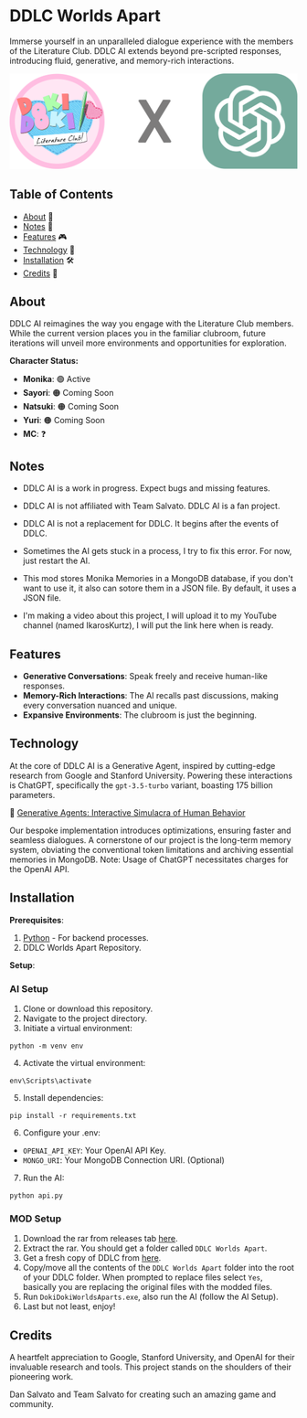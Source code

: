 # DDLC Worlds Apart

Immerse yourself in an unparalleled dialogue experience with the members of the Literature Club. DDLC AI extends beyond pre-scripted responses, introducing fluid, generative, and memory-rich interactions.

![DDLC AI Banner](./static/placeholder.png)

## Table of Contents

- [About](#about) 📖
- [Notes](#notes) 📝 
- [Features](#features) 🎮
- [Technology](#technology) 🧠
- [Installation](#installation) 🛠️
- [Credits](#credits) 🙏

## About

DDLC AI reimagines the way you engage with the Literature Club members. While the current version places you in the familiar clubroom, future iterations will unveil more environments and opportunities for exploration.

**Character Status:**
- **Monika**: 🟢 Active
- **Sayori**: 🟠 Coming Soon
- **Natsuki**: 🟠 Coming Soon
- **Yuri**: 🟠 Coming Soon
- **MC**: ❓

## Notes

- DDLC AI is a work in progress. Expect bugs and missing features.

- DDLC AI is not affiliated with Team Salvato. DDLC AI is a fan project.

- DDLC AI is not a replacement for DDLC. It begins after the events of DDLC.

- Sometimes the AI gets stuck in a process, I try to fix this error. For now, just restart the AI.

- This mod stores Monika Memories in a MongoDB database, if you don't want to use it, it also can sotore them in a JSON file. By default, it uses a JSON file.

- I'm making a video about this project, I will upload it to my YouTube channel (named IkarosKurtz), I will put the link here when is ready.

## Features

- **Generative Conversations**: Speak freely and receive human-like responses.
- **Memory-Rich Interactions**: The AI recalls past discussions, making every conversation nuanced and unique.
- **Expansive Environments**: The clubroom is just the beginning.

## Technology

At the core of DDLC AI is a Generative Agent, inspired by cutting-edge research from Google and Stanford University. Powering these interactions is ChatGPT, specifically the `gpt-3.5-turbo` variant, boasting 175 billion parameters.

📄 [Generative Agents: Interactive Simulacra of Human Behavior](https://arxiv.org/pdf/2304.03442.pdf)

Our bespoke implementation introduces optimizations, ensuring faster and seamless dialogues. A cornerstone of our project is the long-term memory system, obviating the conventional token limitations and archiving essential memories in MongoDB. Note: Usage of ChatGPT necessitates charges for the OpenAI API.

## Installation

**Prerequisites**:

1. [Python](https://www.python.org/downloads/) - For backend processes.
2. DDLC Worlds Apart Repository.

**Setup**:

### AI Setup
1. Clone or download this repository.
2. Navigate to the project directory.
3. Initiate a virtual environment:
```
python -m venv env
```
4. Activate the virtual environment:
```
env\Scripts\activate
```
5. Install dependencies:
```
pip install -r requirements.txt
```
6. Configure your .env:
  * `OPENAI_API_KEY`: Your OpenAI API Key.
  * `MONGO_URI`: Your MongoDB Connection URI. (Optional)

7. Run the AI:
```
python api.py
```  

### MOD Setup

1. Download the rar from releases tab [here](https://github.com/IkarosKurtz/DDLC-Worlds-Apart/releases/tag/v0.0.1-alpha).
2. Extract the rar. You should get a folder called `DDLC Worlds Apart`.
3. Get a fresh copy of DDLC from [here](https://ddlc.moe/).
4. Copy/move all the contents of the `DDLC Worlds Apart` folder into the root of your DDLC folder. When prompted to replace files select `Yes`, basically you are replacing the original files with the modded files.
5. Run `DokiDokiWorldsAparts.exe`, also run the AI (follow the AI Setup).
6. Last but not least, enjoy!

## Credits
A heartfelt appreciation to Google, Stanford University, and OpenAI for their invaluable research and tools. This project stands on the shoulders of their pioneering work.

Dan Salvato and Team Salvato for creating such an amazing game and community.

